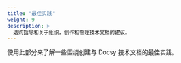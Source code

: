 ```yaml
---
title: "最佳实践"
weight: 9
description: >
  选购指导和关于组织，创作和管理技术文档的建议。
---
```


使用此部分来了解一些围绕创建与 Docsy 技术文档的最佳实践。

